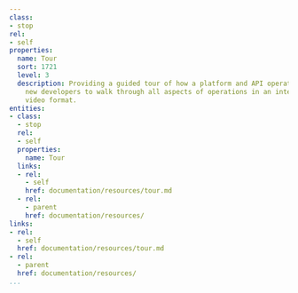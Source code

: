 ```yaml
---
class:
- stop
rel:
- self
properties:
  name: Tour
  sort: 1721
  level: 3
  description: Providing a guided tour of how a platform and API operates, allowing
    new developers to walk through all aspects of operations in an interactive or
    video format.
entities:
- class:
  - stop
  rel:
  - self
  properties:
    name: Tour
  links:
  - rel:
    - self
    href: documentation/resources/tour.md
  - rel:
    - parent
    href: documentation/resources/
links:
- rel:
  - self
  href: documentation/resources/tour.md
- rel:
  - parent
  href: documentation/resources/
...
```

